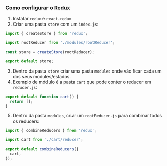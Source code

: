 ### Como configurar o Redux

1. Instalar `redux` e `react-redux`
2. Criar uma pasta `store` com um `index.js`:

```javascript
import { createStore } from 'redux';

import rootReducer from './modules/rootReducer';

const store = createStore(rootReducer);

export default store;
```

3. Dentro da pasta `store` criar uma pasta `modules` onde vão ficar cada um dos seus modules/estados.
4. Exemplo de módulo é a pasta `cart` que pode conter o reducer em `reducer.js`:

```javascript
export default function cart() {
  return [];
}
```

5. Dentro da pasta `modules`, criar um `rootReducer.js` para combinar todos os reducers:

```javascript
import { combineReducers } from 'redux';

import cart from './cart/reducer';

export default combineReducers({
  cart,
});
```
